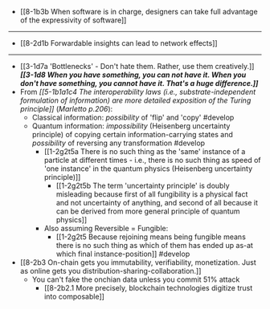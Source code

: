 - [[8-1b3b When software is in charge, designers can take full advantage of the expressivity of software]]
---
- [[8-2d1b Forwardable insights can lead to network effects]]
---
- [[3-1d7a 'Bottlenecks' - Don't hate them. Rather, use them creatively.]]
***[[3-1d8 When you have something, you can not have it. When you don't have something, you cannot have it. That's a huge difference.]]***
- From *[[5-1b1a1c4 The interoperability laws (i.e., substrate-independent formulation of information) are more detailed exposition of the Turing principle]]*	(*Marletto p.206*): 
  - Classical information: *possibility* of 'flip' and 'copy' #develop 
  - Quantum information: *impossibility* (Heisenberg uncertainty principle) of copying certain information-carrying states and *possibility* of reversing any transformation #develop 
    - [[1-2g2t5a There is no such thing as the 'same' instance of a particle at different times - i.e., there is no such thing as speed of 'one instance' in the quantum physics (Heisenberg uncertainty principle)]]
      - [[1-2g2t5b The term 'uncertainty principle' is doubly misleading because first of all fungibility is a physical fact and not uncertainty of anything, and second of all because it can be derived from more general principle of quantum physics]]
    - Also assuming Reversible = Fungible:
      - [[1-2g2t5 Because rejoining means being fungible means there is no such thing as which of them has ended up as-at which final instance-position]] #develop 
- [[8-2b3 On-chain gets you immutability, verifiability, monetization. Just as online gets you distribution-sharing-collaboration.]]
  - You can't fake the onchian data unless you commit 51% attack
    - [[8-2b2.1 More precisely, blockchain technologies digitize trust into composable]]
